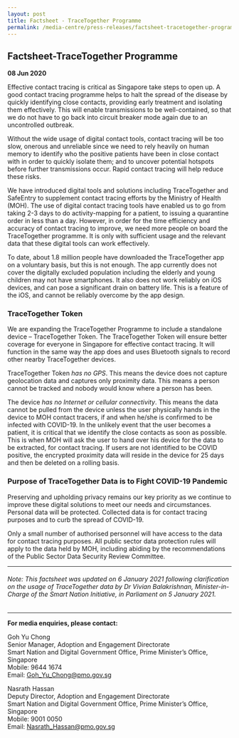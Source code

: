 ```yaml
---
layout: post
title: Factsheet - TraceTogether Programme
permalink: /media-centre/press-releases/factsheet-tracetogether-programme/
---
```

## Factsheet-TraceTogether Programme

**08 Jun 2020**

Effective contact tracing is critical as Singapore take steps to open up. A good contact tracing programme helps to halt the spread of the disease by quickly identifying close contacts, providing early treatment and isolating them effectively. This will enable transmissions to be well-contained, so that we do not have to go back into circuit breaker mode again due to an uncontrolled outbreak.

Without the wide usage of digital contact tools, contact tracing will be too slow, onerous and unreliable since we need to rely heavily on human memory to identify who the positive patients have been in close contact with in order to quickly isolate them; and to uncover potential hotspots before further transmissions occur. Rapid contact tracing will help reduce these risks.

We have introduced digital tools and solutions including TraceTogether and SafeEntry to supplement contact tracing efforts by the Ministry of Health (MOH). The use of digital contact tracing tools have enabled us to go from taking 2-3 days to do activity-mapping for a patient, to issuing a quarantine order in less than a day. However, in order for the time efficiency and accuracy of contact tracing to improve, we need more people on board the TraceTogether programme. It is only with sufficient usage and the relevant data that these digital tools can work effectively.

To date, about 1.8 million people have downloaded the TraceTogether app on a voluntary basis, but this is not enough. The app currently does not cover the digitally excluded population including the elderly and young children may not have smartphones. It also does not work reliably on iOS devices, and can pose a significant drain on battery life. This is a feature of the iOS, and cannot be reliably overcome by the app design.

### TraceTogether Token

We are expanding the TraceTogether Programme to include a standalone device – TraceTogether Token. The TraceTogether Token will ensure better coverage for everyone in Singapore for effective contact tracing. It will function in the same way the app does and uses Bluetooth signals to record other nearby TraceTogether devices.

TraceTogether Token _has no GPS_. This means the device does not capture geolocation data and captures only proximity data. This means a person cannot be tracked and nobody would know where a person has been.

The device _has no Internet or cellular connectivity_. This means the data cannot be pulled from the device unless the user physically hands in the device to MOH contact tracers, if and when he/she is confirmed to be infected with COVID-19. In the unlikely event that the user becomes a patient, it is critical that we identify the close contacts as soon as possible. This is when MOH will ask the user to hand over his device for the data to be extracted, for contact tracing. If users are not identified to be COVID positive, the encrypted proximity data will reside in the device for 25 days and then be deleted on a rolling basis.

### Purpose of TraceTogether Data is to Fight COVID-19 Pandemic

Preserving and upholding privacy remains our key priority as we continue to improve these digital solutions to meet our needs and circumstances. Personal data will be protected. Collected data is for contact tracing purposes and to curb the spread of COVID-19.

Only a small number of authorised personnel will have access to the data for contact tracing purposes. All public sector data protection rules will apply to the data held by MOH, including abiding by the recommendations of the Public Sector Data Security Review Committee.

---

###### Note: This factsheet was updated on 6 January 2021 following clarification on the usage of TraceTogether data by Dr Vivian Balakrishnan, Minister-in-Charge of the Smart Nation Initiative, in Parliament on 5 January 2021.

---

**For media enquiries, please contact:**

Goh Yu Chong<br>
Senior Manager, Adoption and Engagement Directorate<br>
Smart Nation and Digital Government Office, Prime Minister’s Office, Singapore<br>
Mobile: 9644 1674<br>
Email:  [Goh_Yu_Chong@pmo.gov.sg](mailto:Goh_Yu_Chong@pmo.gov.sg)

Nasrath Hassan<br>
Deputy Director, Adoption and Engagement Directorate<br>
Smart Nation and Digital Government Office, Prime Minister’s Office, Singapore<br>
Mobile: 9001 0050<br>
Email: [Nasrath_Hassan@pmo.gov.sg](mailto:Nasrath_Hassan@pmo.gov.sg)